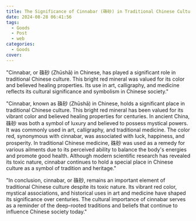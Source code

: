 ```yaml
---
title: The Significance of Cinnabar (硃砂) in Traditional Chinese Culture
date: 2024-08-28 06:41:56
tags:
  - Goods
  - Post
  - web
categories:
  - Goods
cover: 
---
```


"Cinnabar, or 硃砂 (Zhūshā) in Chinese, has played a significant role in traditional Chinese culture. This bright red mineral was valued for its color and believed healing properties. Its use in art, calligraphy, and medicine reflects its cultural significance and symbolism in Chinese society."

"Cinnabar, known as 硃砂 (Zhūshā) in Chinese, holds a significant place in traditional Chinese culture. This bright red mineral has been valued for its vibrant color and believed healing properties for centuries. In ancient China, 硃砂 was both a symbol of luxury and believed to possess mystical powers. It was commonly used in art, calligraphy, and traditional medicine. The color red, synonymous with cinnabar, was associated with luck, happiness, and prosperity. In traditional Chinese medicine, 硃砂 was used as a remedy for various ailments due to its perceived ability to balance the body's energies and promote good health. Although modern scientific research has revealed its toxic nature, cinnabar continues to hold a special place in Chinese culture as a symbol of tradition and heritage."

"In conclusion, cinnabar, or 硃砂, remains an important element of traditional Chinese culture despite its toxic nature. Its vibrant red color, mystical associations, and historical uses in art and medicine have shaped its significance over centuries. The cultural importance of cinnabar serves as a reminder of the deep-rooted traditions and beliefs that continue to influence Chinese society today."
